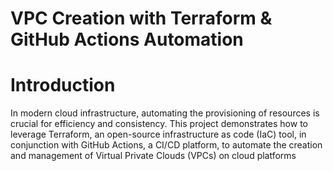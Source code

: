 # VPC Creation with Terraform & GitHub Actions Automation 
# Introduction

In modern cloud infrastructure, automating the provisioning of resources is crucial for efficiency and consistency. This project demonstrates how to leverage Terraform, an open-source infrastructure as code (IaC) tool, in conjunction with GitHub Actions, a CI/CD platform, to automate the creation and management of Virtual Private Clouds (VPCs) on cloud platforms
